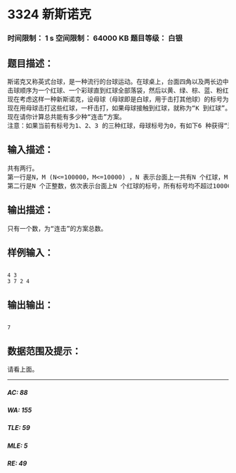 # 3324 新斯诺克   
### 时间限制： 1 s     空间限制： 64000 KB     题目等级： 白银  
## 题目描述：  

<pre>
斯诺克又称英式台球，是一种流行的台球运动。在球桌上，台面四角以及两长边中心位置各有一个球洞，使用的球分别为1 个白球，15 个红球和6 个彩球（黄、绿、棕、蓝、粉红、黑）共22个球。
击球顺序为一个红球、一个彩球直到红球全部落袋，然后以黄、绿、棕、蓝、粉红、黑的顺序逐个击球，最后以得分高者为胜。斯诺克的魅力还在于可以打防守球，可以制造一些障碍球使对方无法击打目标球而被扣分。正是因为这样，斯诺克是一项充满神奇的运动。
现在考虑这样一种新斯诺克，设母球（母球即是白球，用于击打其他球）的标号为M，台面上有N 个红球排成一排，每一个红球都有一个标号，他们的标号代表了他们的分数。
现在用母球击打这些红球，一杆击打，如果母球接触到红球，就称为“K 到红球”。我们假设，一次可以击打任意多相邻连续的红球，也可以只击打一个球。并且红球既不会落袋，也不会相互发生碰撞，而只是停留在原处。每次击打时候，要想“K 到红球”，至少要击打一个红球，如果想一次击打多个红球，那么击打的红球必须是依次连续排列的。如果一次“K 到红球”所有红球的标号之和的平均数大于母球的标号M，就获得了一个“连击”。
现在请你计算总共能有多少种“连击”方案。
注意：如果当前有标号为1、2、3 的三种红球，母球标号为0，有如下6 种获得“连击”方案：（ 1）、（ 2）、（ 3）、（ 1，2）、（ 2，3）、（ 1，2，3）
</pre>
  
  
## 输入描述：  

<pre>
共有两行。
第一行是N，M (N<=100000，M<=10000) ，N 表示台面上一共有N 个红球，M 表示母球的标号。
第二行是N 个正整数，依次表示台面上N 个红球的标号，所有标号均不超过10000。
</pre>
  
  
## 输出描述：  

<pre>
只有一个数，为“连击”的方案总数。
</pre>
  
  
## 样例输入：  

<pre><code>
4 3
3 7 2 4
</code></pre>
  
  
## 输出输出：  

<pre><code>
7
</code></pre>
  
  
## 数据范围及提示：  

<pre>
请看上面。
</pre>
  
  
***  

##### AC: 88  
##### WA: 155  
##### TLE: 59  
##### MLE: 5  
##### RE: 49  

